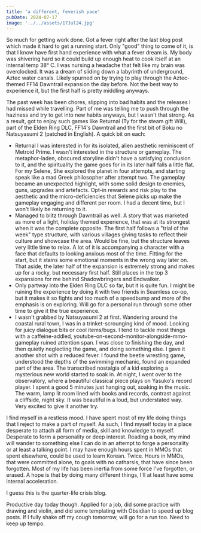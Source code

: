 ```yaml
---
title: 'a different, feverish pace'
pubDate: 2024-07-17
image: '../../assets/17Jul24.jpg'
---
```


So much for getting work done. Got a fever right after the last blog post which made it hard to get a running start. Only "good" thing to come of it, is that I know have first hand experience with what a fever dream is. My body was shivering hard so it could build up enough heat to cook itself at an internal temp 38° C. I was nursing a headache that felt like my brain was overclocked. It was a dream of sliding down a labyrinth of underground, Aztec water canals. Likely spurned on by trying to play through the Aztec-themed FF14 Dawntrail expansion the day before. Not the best way to experience it, but the first half is pretty middling anyways.

The past week has been chores, slipping into bad habits and the releases I had missed while travelling. Part of me was telling me to push through the haziness and try to get into new habits anyways, but I wasn't that strong. As a result, got to enjoy such games like Returnal (Ty for the steam gift Will), part of the Elden Ring DLC, FF14's Dawntrail and the first bit of Boku no Natsuyasumi 2 (patched in English). A quick bit on each:
- Returnal I was interested in for its isolated, alien aesthetic reminiscent of Metroid Prime. I wasn't interested in the structure or gameplay. The metaphor-laden, obscured storyline didn't have a satisfying conclusion to it, and the spirituality the game goes for in its later half falls a little flat. For my Selene, She explored the planet in four attempts, and starting speak like a mad Greek philosopher after attempt two. The gameplay became an unexpected highlight, with some solid design to enemies, guns, upgrades and artefacts. Opt-in rewards and risk play to the aesthetic and the micro-deficiencies that Selene picks up make the gameplay engaging and different per room. I had a decent time, but I won't likely be returning to it.
- Managed to blitz through Dawntrail as well. A story that was marketed as more of a light, holiday themed experience, that was at its strongest when it was the complete opposite. The first half follows a "trial of the week" type structure, with various villages giving tasks to reflect their culture and showcase the area. Would be fine, but the structure leaves very little time to relax. A lot of it is accompanying a character with a face that defaults to looking anxious most of the time. Fitting for the start, but it stains some emotional moments in the wrong way later on. That aside, the later half of the expansion is extremely strong and makes up for a rocky, but necessary first half. Still places in the top 3 expansions for me behind Shadowbringers and Endwalker. 
- Only partway into the Elden Ring DLC so far, but it is quite fun. I might be ruining the experience by doing it with two friends in Seamless co-op, but it makes it so fights and too much of a speedbump and more of the emphasis is on exploring. Will go for a personal run through some other time to give it the true experience.
- I wasn't grabbed by Natsuyasumi 2 at first. Wandering around the coastal rural town, I was in a trinket-scrounging kind of mood. Looking for juicy dialogue bits or cool items/bugs. I tend to tackle most things with a caffeine-addled, youtube-on-second-monitor-alongside-mmo-gameplay ruined attention span.  I was close to finishing the day, and then quietly neglecting the game, and doing something else. I gave it another shot with a reduced fever. I found the beetle wrestling game, understood the depths of the swimming mechanic, found an expanded part of the area. The transcribed nostalgia of a kid exploring a mysterious new world started to soak in. At night, I went over to the observatory, where a beautiful classical piece plays on Yasuko's record player. I spent a good 5 minutes just hanging out, soaking in the music. The warm, lamp lit room lined with books and records, contrast against a cliffside, night sky. It was beautiful in a loud, but understated way. Very excited to give it another try.

I find myself in a restless mood. I have spent most of my life doing things that I reject to make a part of myself. As such, I find myself today in a place desperate to attach all form of media, skill and knowledge to myself. Desperate to form a personality or deep interest. Reading a book, my mind will wander to something else I can do in an attempt to forge a personality or at least a talking point. I may have enough hours spent in MMOs that spent elsewhere, could be used to learn Korean. Twice. Hours in MMOs, that were committed alone, to goals with no catharsis, that have since been forgotten. Most of my life has been inertia from some force I've forgotten, or erased. A hope is that by doing many different things, I'll at least have some internal acceleration.

I guess this is the quarter-life crisis blog.

Productive day today though. Applied for a job, did some practice with drawing and violin, and did some templating with Obsidian to speed up blog posts. If I fully shake off my cough tomorrow, will go for a run too. Need to keep up tempo.